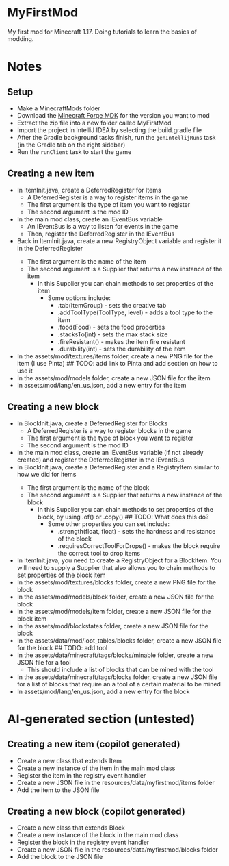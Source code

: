 # MyFirstMod
My first mod for Minecraft 1.17. Doing tutorials to learn the basics of modding.

# Notes
## Setup
- Make a MinecraftMods folder
- Download the [Minecraft Forge MDK](https://files.minecraftforge.net/net/minecraftforge/forge/index_1.17.1.html) for the version you want to mod
- Extract the zip file into a new folder called MyFirstMod
- Import the project in IntelliJ IDEA by selecting the build.gradle file
- After the Gradle background tasks finish, run the `genIntellijRuns` task (in the Gradle tab on the right sidebar)
- Run the `runClient` task to start the game

## Creating a new item
- In ItemInit.java, create a DeferredRegister for Items
    - A DeferredRegister is a way to register items in the game
    - The first argument is the type of item you want to register
    - The second argument is the mod ID
- In the main mod class, create an IEventBus variable
    - An IEventBus is a way to listen for events in the game
    - Then, register the DeferredRegister in the IEventBus
- Back in ItemInit.java, create a new RegistryObject<Item> variable and register it in the DeferredRegister
    - The first argument is the name of the item
    - The second argument is a Supplier that returns a new instance of the item
      - In this Supplier you can chain methods to set properties of the item
        - Some options include:
            - .tab(ItemGroup) - sets the creative tab
            - .addToolType(ToolType, level) - adds a tool type to the item
            - .food(Food) - sets the food properties
            - .stacksTo(int) - sets the max stack size
            - .fireResistant() - makes the item fire resistant
            - .durability(int) - sets the durability of the item
- In the assets/mod/textures/items folder, create a new PNG file for the item (I use Pinta) ## TODO: add link to Pinta and add section on how to use it
- In the assets/mod/models folder, create a new JSON file for the item
- In assets/mod/lang/en_us.json, add a new entry for the item

## Creating a new block
- In BlockInit.java, create a DeferredRegister for Blocks
    - A DeferredRegister is a way to register blocks in the game
    - The first argument is the type of block you want to register
    - The second argument is the mod ID
- In the main mod class, create an IEventBus variable (if not already created) and register the DeferredRegister in the IEventBus
- In BlockInit.java, create a DeferredRegister and a RegistryItem<Block> similar to how we did for items
    - The first argument is the name of the block
    - The second argument is a Supplier that returns a new instance of the block
        - In this Supplier you can chain methods to set properties of the block, by using .of() or .copy() ## TODO: What does this do?
            - Some other properties you can set include:
                - .strength(float, float) - sets the hardness and resistance of the block
                - .requiresCorrectToolForDrops() - makes the block require the correct tool to drop items
- In ItemInit.java, you need to create a RegistryObject for a BlockItem. You will need to supply a Supplier that also allows you to chain methods to set properties of the block item
- In the assets/mod/textures/blocks folder, create a new PNG file for the block
- In the assets/mod/models/block folder, create a new JSON file for the block
- In the assets/mod/models/item folder, create a new JSON file for the block item
- In the assets/mod/blockstates folder, create a new JSON file for the block
- In the assets/data/mod/loot_tables/blocks folder, create a new JSON file for the block ## TODO: add tool
- In the assets/data/minecraft/tags/blocks/minable folder, create a new JSON file for a tool
    - This should include a list of blocks that can be mined with the tool
- In the assets/data/minecraft/tags/blocks folder, create a new JSON file for a list of blocks that require an a tool of a certain material to be mined
- In assets/mod/lang/en_us.json, add a new entry for the block

# AI-generated section (untested)
## Creating a new item (copilot generated)
- Create a new class that extends Item
- Create a new instance of the item in the main mod class
- Register the item in the registry event handler
- Create a new JSON file in the resources/data/myfirstmod/items folder
- Add the item to the JSON file

## Creating a new block (copilot generated)
- Create a new class that extends Block
- Create a new instance of the block in the main mod class
- Register the block in the registry event handler
- Create a new JSON file in the resources/data/myfirstmod/blocks folder
- Add the block to the JSON file
